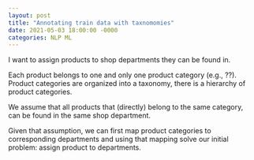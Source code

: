 ```yaml
---
layout: post
title: "Annotating train data with taxnomomies"
date: 2021-05-03 18:00:00 -0000
categories: NLP ML
---
```


I want to assign products to shop departments they can be found in.

Each product belongs to one and only one product category (e.g., ??). Product categories are organized into a taxonomy, there is a hierarchy of product categories. 

We assume that all products that (directly) belong to the same category, can be found in the same shop department.

Given that assumption, we can first map product categories to corresponding departments and using that mapping solve our initial problem: assign product to departments.

